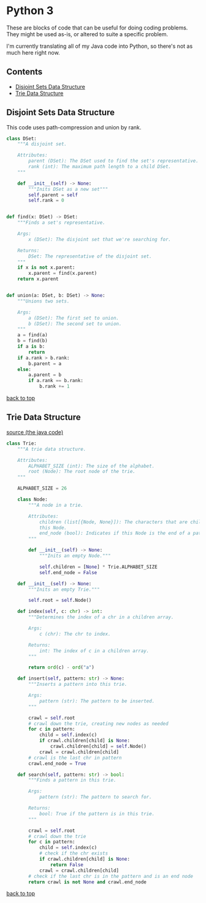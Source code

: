 # Python 3

These are blocks of code that can be useful for doing coding problems. They might be used as-is, or altered to suite a specific problem.

I'm currently translating all of my Java code into Python, so there's not as much here right now.

## <!-- omit in toc -->Contents

- [Disjoint Sets Data Structure](#disjoint-sets-data-structure)
- [Trie Data Structure](#trie-data-structure)

## Disjoint Sets Data Structure

This code uses path-compression and union by rank.

```python
class DSet:
    """A disjoint set.

    Attributes:
        parent (DSet): The DSet used to find the set's representative.
        rank (int): The maximum path length to a child DSet.
    """

    def __init__(self) -> None:
        """Inits DSet as a new set"""
        self.parent = self
        self.rank = 0


def find(x: DSet) -> DSet:
    """Finds a set's representative.

    Args:
        x (DSet): The disjoint set that we're searching for.

    Returns:
        DSet: The representative of the disjoint set.
    """
    if x is not x.parent:
        x.parent = find(x.parent)
    return x.parent


def union(a: DSet, b: DSet) -> None:
    """Unions two sets.

    Args:
        a (DSet): The first set to union.
        b (DSet): The second set to union.
    """
    a = find(a)
    b = find(b)
    if a is b:
        return
    if a.rank > b.rank:
        b.parent = a
    else:
        a.parent = b
        if a.rank == b.rank:
            b.rank += 1
```

[back to top](#python-3)

## Trie Data Structure

[source (the java code)](https://www.geeksforgeeks.org/trie-insert-and-search/)

```python
class Trie:
    """A trie data structure.

    Attributes:
        ALPHABET_SIZE (int): The size of the alphabet.
        root (Node): The root node of the trie.
    """

    ALPHABET_SIZE = 26

    class Node:
        """A node in a trie.

        Attributes:
            children (list[{Node, None}]): The characters that are children of
            this Node.
            end_node (bool): Indicates if this Node is the end of a pattern.
        """

        def __init__(self) -> None:
            """Inits an empty Node."""

            self.children = [None] * Trie.ALPHABET_SIZE
            self.end_node = False

    def __init__(self) -> None:
        """Inits an empty Trie."""

        self.root = self.Node()

    def index(self, c: chr) -> int:
        """Determines the index of a chr in a children array.

        Args:
            c (chr): The chr to index.

        Returns:
            int: The index of c in a children array.
        """

        return ord(c) - ord("a")

    def insert(self, pattern: str) -> None:
        """Inserts a pattern into this trie.

        Args:
            pattern (str): The pattern to be inserted.
        """

        crawl = self.root
        # crawl down the trie, creating new nodes as needed
        for c in pattern:
            child = self.index(c)
            if crawl.children[child] is None:
                crawl.children[child] = self.Node()
            crawl = crawl.children[child]
        # crawl is the last chr in pattern
        crawl.end_node = True

    def search(self, pattern: str) -> bool:
        """Finds a pattern in this trie.

        Args:
            pattern (str): The pattern to search for.

        Returns:
            bool: True if the pattern is in this trie.
        """

        crawl = self.root
        # crawl down the trie
        for c in pattern:
            child = self.index(c)
            # check if the chr exists
            if crawl.children[child] is None:
                return False
            crawl = crawl.children[child]
        # check if the last chr is in the pattern and is an end node
        return crawl is not None and crawl.end_node
```

[back to top](#python-3)
